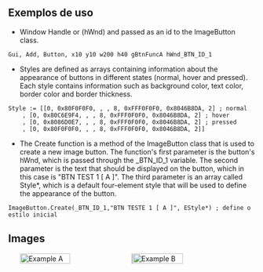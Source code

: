 
## Exemplos de uso
- Window Handle or (hWnd) and passed as an id to the ImageButton class.

````
Gui, Add, Button, x10 y10 w200 h40 gBtnFuncA hWnd_BTN_ID_1
````
- Styles are defined as arrays containing information about the appearance of buttons in different states (normal, hover and pressed). Each style contains information such as background color, text color, border color and border thickness.

````
Style := [[0, 0x80F0F0F0, , , 8, 0xFFF0F0F0, 0x8046B8DA, 2] ; normal
	, [0, 0x80C6E9F4, , , 8, 0xFFF0F0F0, 0x8046B8DA, 2] ; hover
	, [0, 0x8086D0E7, , , 8, 0xFFF0F0F0, 0x8046B8DA, 2] ; pressed
	, [0, 0x80F0F0F0, , , 8, 0xFFF0F0F0, 0x8046B8DA, 2]]
````
- The Create function is a method of the ImageButton class that is used to create a new image button. The function's first parameter is the button's hWnd, which is passed through the _BTN_ID_1 variable. The second parameter is the text that should be displayed on the button, which in this case is "BTN TEST 1 [ A ]". The third parameter is an array called Style*, which is a default four-element style that will be used to define the appearance of the button.

````
ImageButton.Create(_BTN_ID_1,"BTN TESTE 1 [ A ]", EStyle*) ; define o estilo inicial
````

## Images
<div style="display: flex; flex-wrap: wrap; justify-content: center; align-items: center;">
  <img src="https://i.ibb.co/mCLKf7N/stack-example-02.png" alt="Example A" style="width: 45%; border-right: 3px solid #ccc;">
  <img src="https://i.ibb.co/tQ9m2Xs/stack-example-02.png" alt="Example B" style="width: 45%;">
</div>
